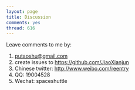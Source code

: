```yaml
---
layout: page
title: Discussion
comments: yes
thread: 616
---
```


Leave comments to me by:
1. putaoshu@gmail.com
2. create issues to https://github.com/JiaoXianjun
3. Chinese twitter: http://www.weibo.com/reentry
4. QQ: 19004528
5. Wechat: spaceshuttle
